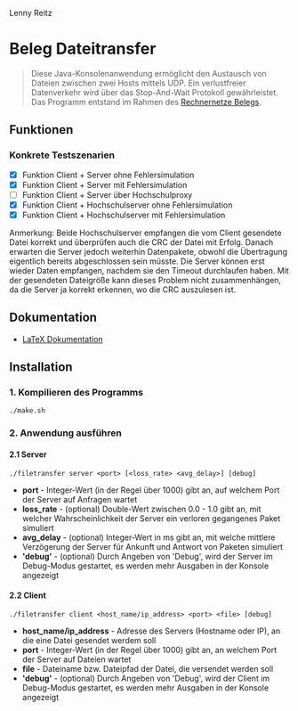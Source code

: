 Lenny Reitz
# Beleg Dateitransfer
>Diese Java-Konsolenanwendung ermöglicht den Austausch von Dateien zwischen zwei Hosts mittels UDP. Ein verlustfreier Datenverkehr wird über das Stop-And-Wait Protokoll gewährleistet. Das Programm entstand im Rahmen des [Rechnernetze Belegs](https://github.com/HTWDD-RN/Dateitransfer).
 
## Funktionen

### Konkrete Testszenarien
- [x] Funktion Client + Server ohne Fehlersimulation
- [x] Funktion Client + Server mit Fehlersimulation
- [ ] Funktion Client + Server über Hochschulproxy
- [x] Funktion Client + Hochschulserver ohne Fehlersimulation
- [x] Funktion Client + Hochschulserver mit Fehlersimulation

Anmerkung: Beide Hochschulserver empfangen die vom Client gesendete Datei korrekt und überprüfen auch die CRC der Datei mit Erfolg. Danach erwarten die Server jedoch weiterhin Datenpakete, obwohl die Übertragung eigentlich bereits abgeschlossen sein müsste. Die Server können erst wieder Daten empfangen, nachdem sie den Timeout durchlaufen haben. Mit der gesendeten Dateigröße kann dieses Problem nicht zusammenhängen, da die Server ja korrekt erkennen, wo die CRC auszulesen ist.

## Dokumentation
- [LaTeX Dokumentation](https://github.com/Lernni/htw-rn-udp-filetransfer/tree/main/doc/dokumentation.pdf)

## Installation
### 1. Kompilieren des Programms
`./make.sh`

### 2. Anwendung ausführen
#### 2.1 Server
`./filetransfer server <port> [<loss_rate> <avg_delay>] [debug]`
- **port** - Integer-Wert (in der Regel über 1000) gibt an, auf welchem Port der Server auf Anfragen wartet
- **loss_rate** - (optional) Double-Wert zwischen 0.0 - 1.0 gibt an, mit welcher Wahrscheinlichkeit der Server ein verloren gegangenes Paket simuliert
- **avg_delay** - (optional) Integer-Wert in ms gibt an, mit welche mittlere Verzögerung der Server für Ankunft und Antwort von Paketen simuliert
- **'debug'** - (optional) Durch Angeben von 'Debug', wird der Server im Debug-Modus gestartet, es werden mehr Ausgaben in der Konsole angezeigt

#### 2.2 Client
`./filetransfer client <host_name/ip_address> <port> <file> [debug]`
- **host_name/ip_address** - Adresse des Servers (Hostname oder IP), an die eine Datei gesendet werdem soll
- **port** - Integer-Wert (in der Regel über 1000) gibt an, an welchem Port der Server auf Dateien wartet
- **file** - Dateiname bzw. Dateipfad der Datei, die versendet werden soll
- **'debug'** - (optional) Durch Angeben von 'Debug', wird der Client im Debug-Modus gestartet, es werden mehr Ausgaben in der Konsole angezeigt
